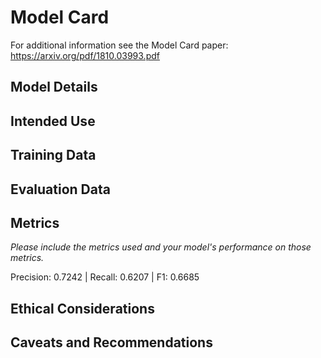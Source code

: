 # Model Card

For additional information see the Model Card paper: https://arxiv.org/pdf/1810.03993.pdf

## Model Details

## Intended Use

## Training Data

## Evaluation Data

## Metrics
_Please include the metrics used and your model's performance on those metrics._

Precision: 0.7242 | Recall: 0.6207 | F1: 0.6685

## Ethical Considerations

## Caveats and Recommendations
